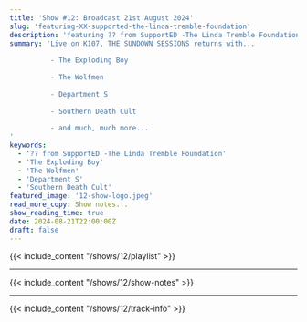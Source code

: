 ```yaml
---
title: 'Show #12: Broadcast 21st August 2024'
slug: 'featuring-XX-supported-the-linda-tremble-foundation'
description: 'featuring ?? from SupportED -The Linda Tremble Foundation'
summary: 'Live on K107, THE SUNDOWN SESSIONS returns with...
 
          - The Exploding Boy 
                    
          - The Wolfmen
          
          - Department S
          
          - Southern Death Cult
          
          - and much, much more...
'
keywords:
  - '?? from SupportED -The Linda Tremble Foundation'
  - 'The Exploding Boy'
  - 'The Wolfmen'
  - 'Department S'
  - 'Southern Death Cult'
featured_image: '12-show-logo.jpeg'
read_more_copy: Show notes...
show_reading_time: true
date: 2024-08-21T22:00:00Z
draft: false
---
```


{{< include_content "/shows/12/playlist" >}}

---

{{< include_content "/shows/12/show-notes" >}}

---

{{< include_content "/shows/12/track-info" >}}
